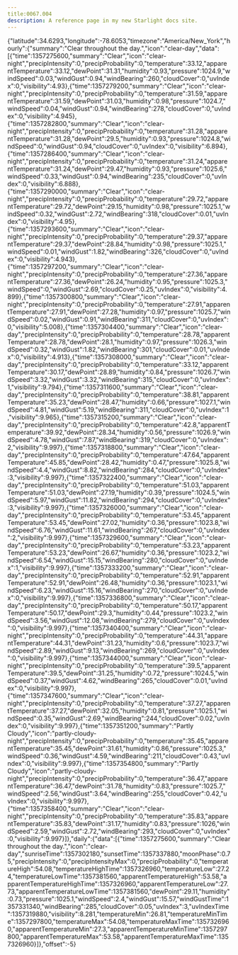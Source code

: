 ```yaml
---
title:0067.004
description: A reference page in my new Starlight docs site.
---
```

{"latitude":34.6293,"longitude":-78.6053,"timezone":"America/New_York","hourly":{"summary":"Clear throughout the day.","icon":"clear-day","data":[{"time":1357275600,"summary":"Clear","icon":"clear-night","precipIntensity":0,"precipProbability":0,"temperature":33.12,"apparentTemperature":33.12,"dewPoint":31.31,"humidity":0.93,"pressure":1024.9,"windSpeed":0.03,"windGust":0.94,"windBearing":260,"cloudCover":0,"uvIndex":0,"visibility":4.93},{"time":1357279200,"summary":"Clear","icon":"clear-night","precipIntensity":0,"precipProbability":0,"temperature":31.59,"apparentTemperature":31.59,"dewPoint":31.03,"humidity":0.98,"pressure":1024.7,"windSpeed":0.04,"windGust":0.94,"windBearing":278,"cloudCover":0,"uvIndex":0,"visibility":4.945},{"time":1357282800,"summary":"Clear","icon":"clear-night","precipIntensity":0,"precipProbability":0,"temperature":31.28,"apparentTemperature":31.28,"dewPoint":29.5,"humidity":0.93,"pressure":1024.8,"windSpeed":0,"windGust":0.94,"cloudCover":0,"uvIndex":0,"visibility":6.894},{"time":1357286400,"summary":"Clear","icon":"clear-night","precipIntensity":0,"precipProbability":0,"temperature":31.24,"apparentTemperature":31.24,"dewPoint":29.47,"humidity":0.93,"pressure":1025.6,"windSpeed":0.33,"windGust":0.94,"windBearing":235,"cloudCover":0,"uvIndex":0,"visibility":6.888},{"time":1357290000,"summary":"Clear","icon":"clear-night","precipIntensity":0,"precipProbability":0,"temperature":29.72,"apparentTemperature":29.72,"dewPoint":29.15,"humidity":0.98,"pressure":1025.1,"windSpeed":0.32,"windGust":2.72,"windBearing":318,"cloudCover":0.01,"uvIndex":0,"visibility":4.95},{"time":1357293600,"summary":"Clear","icon":"clear-night","precipIntensity":0,"precipProbability":0,"temperature":29.37,"apparentTemperature":29.37,"dewPoint":28.84,"humidity":0.98,"pressure":1025.1,"windSpeed":0.01,"windGust":1.82,"windBearing":326,"cloudCover":0,"uvIndex":0,"visibility":4.943},{"time":1357297200,"summary":"Clear","icon":"clear-night","precipIntensity":0,"precipProbability":0,"temperature":27.36,"apparentTemperature":27.36,"dewPoint":26.24,"humidity":0.95,"pressure":1025.3,"windSpeed":0,"windGust":2.69,"cloudCover":0.25,"uvIndex":0,"visibility":4.899},{"time":1357300800,"summary":"Clear","icon":"clear-night","precipIntensity":0,"precipProbability":0,"temperature":27.91,"apparentTemperature":27.91,"dewPoint":27.28,"humidity":0.97,"pressure":1025.7,"windSpeed":0.02,"windGust":0.91,"windBearing":311,"cloudCover":0,"uvIndex":0,"visibility":5.008},{"time":1357304400,"summary":"Clear","icon":"clear-day","precipIntensity":0,"precipProbability":0,"temperature":28.78,"apparentTemperature":28.78,"dewPoint":28.1,"humidity":0.97,"pressure":1026.3,"windSpeed":0.32,"windGust":1.82,"windBearing":301,"cloudCover":0.01,"uvIndex":0,"visibility":4.913},{"time":1357308000,"summary":"Clear","icon":"clear-day","precipIntensity":0,"precipProbability":0,"temperature":33.12,"apparentTemperature":30.17,"dewPoint":28.89,"humidity":0.84,"pressure":1026.7,"windSpeed":3.32,"windGust":3.32,"windBearing":315,"cloudCover":0,"uvIndex":1,"visibility":9.794},{"time":1357311600,"summary":"Clear","icon":"clear-day","precipIntensity":0,"precipProbability":0,"temperature":38.81,"apparentTemperature":35.23,"dewPoint":28.47,"humidity":0.66,"pressure":1027.1,"windSpeed":4.81,"windGust":5.19,"windBearing":311,"cloudCover":0,"uvIndex":1,"visibility":9.965},{"time":1357315200,"summary":"Clear","icon":"clear-day","precipIntensity":0,"precipProbability":0,"temperature":42.8,"apparentTemperature":39.92,"dewPoint":28.34,"humidity":0.56,"pressure":1026.9,"windSpeed":4.78,"windGust":7.87,"windBearing":319,"cloudCover":0,"uvIndex":2,"visibility":9.997},{"time":1357318800,"summary":"Clear","icon":"clear-day","precipIntensity":0,"precipProbability":0,"temperature":47.64,"apparentTemperature":45.85,"dewPoint":28.42,"humidity":0.47,"pressure":1025.8,"windSpeed":4.4,"windGust":8.82,"windBearing":284,"cloudCover":0,"uvIndex":3,"visibility":9.997},{"time":1357322400,"summary":"Clear","icon":"clear-day","precipIntensity":0,"precipProbability":0,"temperature":51.03,"apparentTemperature":51.03,"dewPoint":27.19,"humidity":0.39,"pressure":1024.5,"windSpeed":5.97,"windGust":11.82,"windBearing":294,"cloudCover":0,"uvIndex":3,"visibility":9.997},{"time":1357326000,"summary":"Clear","icon":"clear-day","precipIntensity":0,"precipProbability":0,"temperature":53.45,"apparentTemperature":53.45,"dewPoint":27.02,"humidity":0.36,"pressure":1023.8,"windSpeed":6.76,"windGust":11.61,"windBearing":267,"cloudCover":0,"uvIndex":2,"visibility":9.997},{"time":1357329600,"summary":"Clear","icon":"clear-day","precipIntensity":0,"precipProbability":0,"temperature":53.23,"apparentTemperature":53.23,"dewPoint":26.67,"humidity":0.36,"pressure":1023.2,"windSpeed":6.54,"windGust":15.15,"windBearing":280,"cloudCover":0,"uvIndex":1,"visibility":9.997},{"time":1357333200,"summary":"Clear","icon":"clear-day","precipIntensity":0,"precipProbability":0,"temperature":52.91,"apparentTemperature":52.91,"dewPoint":26.48,"humidity":0.36,"pressure":1023.1,"windSpeed":6.23,"windGust":15.16,"windBearing":270,"cloudCover":0,"uvIndex":0,"visibility":9.997},{"time":1357336800,"summary":"Clear","icon":"clear-day","precipIntensity":0,"precipProbability":0,"temperature":50.17,"apparentTemperature":50.17,"dewPoint":29.3,"humidity":0.44,"pressure":1023.2,"windSpeed":3.56,"windGust":12.08,"windBearing":279,"cloudCover":0,"uvIndex":0,"visibility":9.997},{"time":1357340400,"summary":"Clear","icon":"clear-night","precipIntensity":0,"precipProbability":0,"temperature":44.31,"apparentTemperature":44.31,"dewPoint":31.23,"humidity":0.6,"pressure":1023.7,"windSpeed":2.89,"windGust":9.13,"windBearing":269,"cloudCover":0,"uvIndex":0,"visibility":9.997},{"time":1357344000,"summary":"Clear","icon":"clear-night","precipIntensity":0,"precipProbability":0,"temperature":39.5,"apparentTemperature":39.5,"dewPoint":31.25,"humidity":0.72,"pressure":1024.5,"windSpeed":0.37,"windGust":4.62,"windBearing":265,"cloudCover":0.01,"uvIndex":0,"visibility":9.997},{"time":1357347600,"summary":"Clear","icon":"clear-night","precipIntensity":0,"precipProbability":0,"temperature":37.27,"apparentTemperature":37.27,"dewPoint":32.05,"humidity":0.81,"pressure":1025.1,"windSpeed":0.35,"windGust":2.69,"windBearing":244,"cloudCover":0.02,"uvIndex":0,"visibility":9.997},{"time":1357351200,"summary":"Partly Cloudy","icon":"partly-cloudy-night","precipIntensity":0,"precipProbability":0,"temperature":35.45,"apparentTemperature":35.45,"dewPoint":31.61,"humidity":0.86,"pressure":1025.3,"windSpeed":0.36,"windGust":4.59,"windBearing":211,"cloudCover":0.43,"uvIndex":0,"visibility":9.997},{"time":1357354800,"summary":"Partly Cloudy","icon":"partly-cloudy-night","precipIntensity":0,"precipProbability":0,"temperature":36.47,"apparentTemperature":36.47,"dewPoint":31.78,"humidity":0.83,"pressure":1025.7,"windSpeed":2.56,"windGust":3.64,"windBearing":255,"cloudCover":0.42,"uvIndex":0,"visibility":9.997},{"time":1357358400,"summary":"Clear","icon":"clear-night","precipIntensity":0,"precipProbability":0,"temperature":35.83,"apparentTemperature":35.83,"dewPoint":31.17,"humidity":0.83,"pressure":1026,"windSpeed":2.59,"windGust":2.72,"windBearing":293,"cloudCover":0,"uvIndex":0,"visibility":9.997}]},"daily":{"data":[{"time":1357275600,"summary":"Clear throughout the day.","icon":"clear-day","sunriseTime":1357302180,"sunsetTime":1357337880,"moonPhase":0.75,"precipIntensity":0,"precipIntensityMax":0,"precipProbability":0,"temperatureHigh":54.08,"temperatureHighTime":1357326960,"temperatureLow":27.24,"temperatureLowTime":1357381560,"apparentTemperatureHigh":53.58,"apparentTemperatureHighTime":1357326960,"apparentTemperatureLow":27.73,"apparentTemperatureLowTime":1357381560,"dewPoint":29.11,"humidity":0.73,"pressure":1025.1,"windSpeed":2.4,"windGust":15.57,"windGustTime":1357331340,"windBearing":285,"cloudCover":0.05,"uvIndex":3,"uvIndexTime":1357319880,"visibility":8.281,"temperatureMin":26.81,"temperatureMinTime":1357297800,"temperatureMax":54.08,"temperatureMaxTime":1357326960,"apparentTemperatureMin":27.3,"apparentTemperatureMinTime":1357297800,"apparentTemperatureMax":53.58,"apparentTemperatureMaxTime":1357326960}]},"offset":-5}
